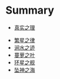 # Summary

- [真实之理](./7411/README.md)
<!--
  - [test_1](./access.md)
-->
- [繁星之律](./6371/README.md)
- [涧水之迹](./1136/README.md)
- [蔓萝之叶](./4785/README.md)
- [环星之舰](./9321/README.md)
- [坠神之海](./8102/README.md)
